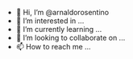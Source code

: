 - 👋 Hi, I’m @arnaldorosentino
- 👀 I’m interested in ...
- 🌱 I’m currently learning ...
- 💞️ I’m looking to collaborate on ...
- 📫 How to reach me ...

<!---
arnaldorosentino/arnaldorosentino is a ✨ special ✨ repository because its `README.md` (this file) appears on your GitHub profile.
You can click the Preview link to take a look at your changes.
--->
